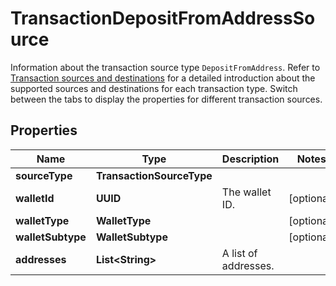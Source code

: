 

# TransactionDepositFromAddressSource

Information about the transaction source type `DepositFromAddress`. Refer to [Transaction sources and destinations](/v2/guides/transactions/sources-and-destinations) for a detailed introduction about the supported sources and destinations for each transaction type.  Switch between the tabs to display the properties for different transaction sources. 

## Properties

| Name | Type | Description | Notes |
|------------ | ------------- | ------------- | -------------|
|**sourceType** | **TransactionSourceType** |  |  |
|**walletId** | **UUID** | The wallet ID. |  [optional] |
|**walletType** | **WalletType** |  |  [optional] |
|**walletSubtype** | **WalletSubtype** |  |  [optional] |
|**addresses** | **List&lt;String&gt;** | A list of addresses. |  |



